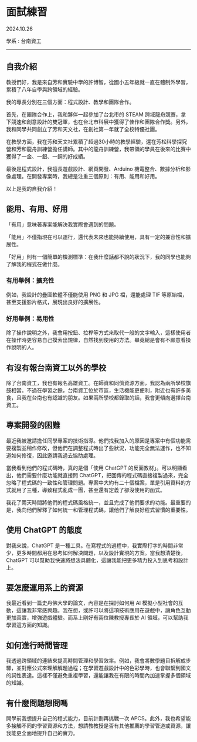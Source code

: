 # 面試練習

2024.10.26

學系 : 台南資工

---

## 自我介紹

教授們好，我是來自芳和實驗中學的許博智，從國小五年級就一直在體制外學習，累積了八年自學與跨領域的經驗。

我的專長分別在三個方面：程式設計、教學和團隊合作。

首先，在團隊合作上，我和夥伴一起參加了台北市的 STEAM 跨域龍舟競賽，拿下競速和創意設計的雙冠軍，也在台北市科展中獲得了佳作和團隊合作獎。另外，我和同學共同創立了芳和天文社，在創社第一年就了全校特優社團。

在教學方面，我在芳和天文社累積了超過30小時的教學經驗，還在芳松科學探究營和芳和龍舟訓練營擔任講師。其中的龍舟訓練營，我帶領的學員在後來的比賽中獲得了一金、一銀、一銅的好成績。

最後是程式設計，我擅長遊戲設計、網頁開發、Arduino 機電整合、數據分析和影像處理。在開發專案時，我總是注重三個原則：有用、能用和好用。

以上是我的自我介紹！

## 能用、有用、好用

「有用」意味著專案能解決我實際會遇到的問題。

「能用」不僅指現在可以運行，還代表未來也能持續使用，具有一定的兼容性和擴展性。

「好用」則有一個簡單的檢測標準：在我什麼話都不說的狀況下，我的同學也能夠了解我的程式在做什麼。

### 有用舉例：擴充性

例如，我設計的疊圖軟體不僅能使用 PNG 和 JPG 檔，還能處理 TIF 等原始檔，甚至支援影片格式，展現出良好的擴展性。

### 好用舉例：易用性

除了操作說明之外，我會用按鈕、拉桿等方式來取代一般的文字輸入，這樣使用者在操作時更容易自己摸索出規律，自然找到使用的方法。畢竟總是會有不願意看操作說明的人。

## 有沒有報台南資工以外的學校

除了台南資工，我也有報名高雄資工。在師資和同儕資源方面，我認為兩所學校旗鼓相當。不過在學習之餘，台南資工位於市區，生活機能更便利，附近也有許多美食，且我在台南也有認識的朋友。如果兩所學校都錄取的話，我會更傾向選擇台南資工。

## 專案開發的困難

最近我被邀請擔任同學專案的技術指導。他們找我加入的原因是專案中有個功能需要複製並稍作修改，但他們在調整程式時出了些狀況，功能完全無法運作，也不知道如何修復，因此邀請我過去協助處理。

當我看到他們的程式碼時，真的是個「使用 ChatGPT 的反面教材」。可以明顯看出，他們需要什麼功能就直接問 ChatGPT，把回傳的程式碼直接複製過來，完全忽略了程式碼的一致性和管理問題。專案中大約有二十個檔案，單是引用資料的方式就用了三種，導致程式亂成一團，甚至還有定義了卻沒使用的函式。

我花了兩天時間將他們的程式碼風格統一，並且完成了他們要求的功能。最重要的是，我向他們解釋了如何統一和管理程式碼，讓他們了解良好程式習慣的重要性。

## 使用 ChatGPT 的態度

對我來說，ChatGPT 是一種工具。在寫程式的過程中，我實際打字的時間非常少，更多時間都用在思考如何解決問題，以及設計實現的方案。當我想清楚後，ChatGPT 可以幫助我快速將想法具體化，這讓我能把更多精力投入到思考和設計上。

## 要怎麼運用系上的資源

我最近看到一篇史丹佛大學的論文，內容是在探討如何用 AI 模擬小型社會的互動，這讓我非常感興趣。我在想，或許可以將這項技術應用在遊戲中，讓角色互動更加真實，增強遊戲體驗。而系上剛好有兩位陳教授專長於 AI 領域，可以幫助我學習這方面的知識。

## 如何進行時間管理

我透過跨領域的連結來提高時間管理和學習效率。例如，我會將數學題目拆解成步驟，並對應公式來理解解題過程；在學習遊戲設計中的色彩學時，也會聯繫到國文的詞性表達。這樣不僅避免重複學習，還能讓我在有限的時間內加速掌握多個領域的知識。

## 有什麼問題想問嗎

開學前我想提升自己的程式能力，目前計劃再挑戰一次 APCS。此外，我也希望能多接觸不同的學習資源和方法，想請教教授是否有其他推薦的學習管道或資源，讓我能更全面地提升自己的實力。